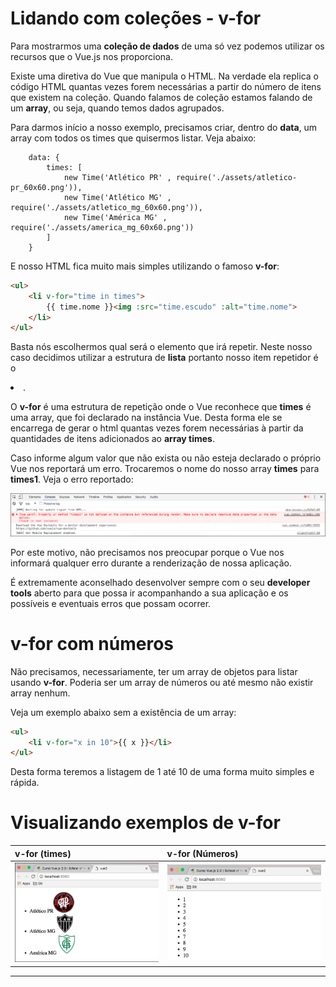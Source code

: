 # Lidando com coleções - v-for

Para mostrarmos uma **coleção de dados** de uma só vez podemos utilizar os recursos que o Vue.js nos proporciona.

Existe uma diretiva do Vue que manipula o HTML. Na verdade ela replica o código HTML quantas vezes forem necessárias a partir do número de itens que existem na coleção. Quando falamos de coleção estamos falando de um **array**, ou seja, quando temos dados agrupados.

Para darmos início a nosso exemplo, precisamos criar, dentro do **data**, um array com todos os times que quisermos listar. Veja abaixo:

```
    data: {
        times: [
            new Time('Atlético PR' , require('./assets/atletico-pr_60x60.png')),
            new Time('Atlético MG' , require('./assets/atletico_mg_60x60.png')),
            new Time('América MG' , require('./assets/america_mg_60x60.png'))
        ]
    }
```

E nosso HTML fica muito mais simples utilizando o famoso **v-for**:

```html
<ul>
    <li v-for="time in times">
        {{ time.nome }}<img :src="time.escudo" :alt="time.nome">
    </li>
</ul>
```

Basta nós escolhermos qual será o elemento que irá repetir. Neste nosso caso decidimos utilizar a estrutura de **lista** portanto nosso item repetidor é o **<li>**.

O **v-for** é uma estrutura de repetição onde o Vue reconhece que **times** é uma array, que foi declarado na instância Vue. Desta forma ele se encarrega de gerar o html quantas vezes forem necessárias à partir da quantidades de itens adicionados ao **array times**.

Caso informe algum valor que não exista ou não esteja declarado o próprio Vue nos reportará um erro. Trocaremos o nome do nosso array **times** para **times1**. Veja o erro reportado:

![Vue v-for error](./images/vue-v-for-error.png "Vue v-for error")

Por este motivo, não precisamos nos preocupar porque o Vue nos informará qualquer erro durante a renderização de nossa aplicação.

É extremamente aconselhado desenvolver sempre com o seu **developer tools** aberto para que possa ir acompanhando a sua aplicação e os possíveis e eventuais erros que possam ocorrer.

# v-for com números

Não precisamos, necessariamente, ter um array de objetos para listar usando **v-for**. Poderia ser um array de números ou até mesmo não existir array nenhum.

Veja um exemplo abaixo sem a existência de um array:

```html
<ul>
    <li v-for="x in 10">{{ x }}</li>
</ul>
```

Desta forma teremos a listagem de 1 até 10 de uma forma muito simples e rápida.

# Visualizando exemplos de v-for

v-for (__times__) | v-for (__Números__)
------------------------ | -----------------------------
![Vue v-for times](./images/vue-v-for-times.png "Vue v-for times") | ![Vue v-for lista números](./images/vue-v-for-list10.png "Vue v-for lista números")

***




